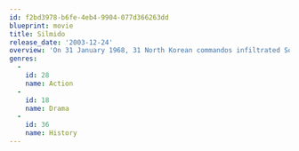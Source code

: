 ```yaml
---
id: f2bd3978-b6fe-4eb4-9904-077d366263dd
blueprint: movie
title: Silmido
release_date: '2003-12-24'
overview: 'On 31 January 1968, 31 North Korean commandos infiltrated South Korea in a failed mission to assassinate President Park Chung-hee. In revenge, the South Korean military assembled a team of 31 criminals on the island of Silmido to kill Kim Il-sung for a suicide mission to redeem their honor, but was cancelled, leaving them frustrated. It is loosely based on a military uprising in the 1970s.'
genres:
  -
    id: 28
    name: Action
  -
    id: 18
    name: Drama
  -
    id: 36
    name: History
---
```

